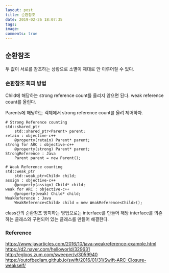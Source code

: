 ```yaml
---
layout: post
title: 순환참조
date: 2019-02-26 18:07:35
tags:
image:
comments: true
---
```


## 순환참조

두 값이 서로를 참조하는 상황으로 소멸이 제대로 안 이루어질 수 있다.

### 순환참조 회피 방법

Child에 해당하는 strong reference count를 올리지 않으면 된다.
weak reference count를 올린다.

Parents에 해당하는 객체에서 strong reference count를 올려 제어하자.

```
# Strong Reference counting
std::shared_ptr
    std::shared_ptr<Parent> parent;
retain : objective-c++
    @property(retain) Parent* parent;
strong for ARC : objective-c++
    @property(strong) Parent* parent;
StrongReference : Java
    Parent parent = new Parent();

# Weak Reference counting
std::weak_ptr
    std::weak_ptr<Child> child;
assign : objective-c++
    @property(assign) Child* child;
weak for ARC : objective-c++
    @property(weak) Child* child;
WeakReference : Java
    WeakReference<Child> child = new WeakReference<Child>();

```

class간의 순환참조 방지하는 방법으로는 interface를 만들어 해당 interface를 의존하는 클래스와 구현되어 있는 클래스를 만들어 해결한다.

### Reference
https://www.javarticles.com/2016/10/java-weakreference-example.html
https://d2.naver.com/helloworld/329631
http://egloos.zum.com/sweeper/v/3059940
https://outofbedlam.github.io/swift/2016/01/31/Swift-ARC-Closure-weakself/